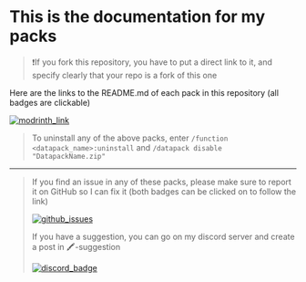 # This is the documentation for my packs

> ❗If you fork this repository, you have to put a direct link to it, and specify clearly that your repo is a fork of this one

Here are the links to the README.md of each pack in this repository (all badges are clickable)

[![modrinth_link](https://img.shields.io/modrinth/dt/floating-texts?color=ae0000&labelColor=ae0000&label=Floating%20Texts&logo=modrinth&style=for-the-badge)](Floating_Texts/README.md)

> To uninstall any of the above packs, enter `/function <datapack_name>:uninstall` and `/datapack disable "DatapackName.zip"`

***

> If you find an issue in any of these packs, please make sure to report it on GitHub so I can fix it (both badges can be clicked on to
> follow the link)
>
> [![github_issues](https://img.shields.io/github/issues/Aeldit/CTMSelector?color=red&style=for-the-badge&logo=github)](https://github.com/Aeldit/AD/issues)
>
> If you have a suggestion, you can go on my discord server and create a post in 🖍️-suggestion
>
> [![discord_badge](https://img.shields.io/discord/750243612473819188?color=7289da&label=DISCORD&logo=discord&logoColor=7289da&style=for-the-badge)](https://discord.gg/PcYPpqzhKS)
